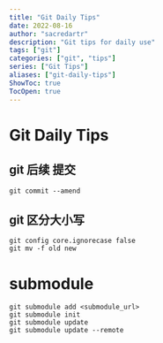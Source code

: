```yaml
---
title: "Git Daily Tips"
date: 2022-08-16
author: "sacredartr"
description: "Git tips for daily use"
tags: ["git"]
categories: ["git", "tips"]
series: ["Git Tips"]
aliases: ["git-daily-tips"]
ShowToc: true
TocOpen: true
---
```


# Git Daily Tips

## git 后续 提交
```shell
git commit --amend
```

## git 区分大小写
```shell
git config core.ignorecase false
git mv -f old new
```

# submodule
```shell
git submodule add <submodule_url>
git submodule init
git submodule update
git submodule update --remote
```